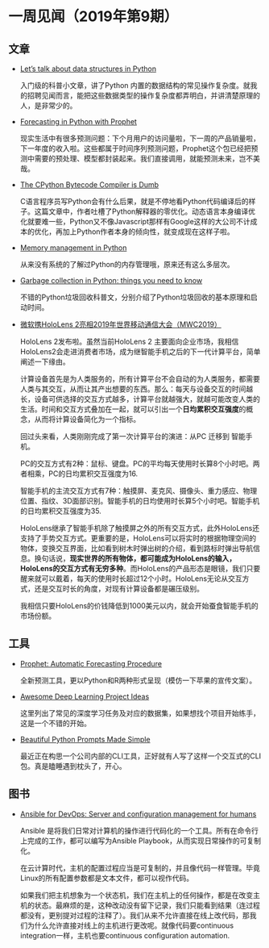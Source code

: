 # 一周见闻（2019年第9期）

## 文章

- [Let’s talk about data structures in Python](https://apirobot.me/posts/lets-talk-about-data-structures-in-python)

  入门级的科普小文章，讲了Python 内置的数据结构的常见操作复杂度。就我的招聘见闻而言，能把这些数据类型的操作复杂度都弄明白，并讲清楚原理的人，是非常少的。

- [Forecasting in Python with Prophet](https://mode.com/example-gallery/forecasting_prophet_python_cookbook/)

  现实生活中有很多预测问题：下个月用户的访问量啦，下一周的产品销量啦，下一年度的收入啦。这些都属于时间序列预测问题，Prophet这个包已经把预测中需要的预处理、模型都封装起来。我们直接调用，就能预测未来，岂不美哉。

- [The CPython Bytecode Compiler is Dumb](https://nullprogram.com/blog/2019/02/24/)

  C语言程序员写Python会有什么后果，就是不停地看Python代码编译后的样子。这篇文章中，作者吐槽了Python解释器的零优化。动态语言本身编译优化就要难一些，Python又不像Javascript那样有Google这样的大公司不计成本的优化，再加上Python作者本身的倾向性，就变成现在这样子啦。

- [Memory management in Python](https://rushter.com/blog/python-memory-managment/)

  从来没有系统的了解过Python的内存管理哦，原来还有这么多层次。

- [Garbage collection in Python: things you need to know](https://rushter.com/blog/python-garbage-collector/)

  不错的Python垃圾回收科普文，分别介绍了Python垃圾回收的基本原理和启动时间。

- [微软携HoloLens 2亮相2019年世界移动通信大会（MWC2019）](https://mp.weixin.qq.com/s?__biz=MjM5NTE3NDgyMg==&mid=2650320943&idx=1&sn=de437618868248c1f4b9f1b4ad38bfe4&chksm=bef090e6898719f0a18ddd22e6f28a19d8c649141a563a5df991a43c8d58a671a9cd36509b32&mpshare=1&scene=1&srcid=0302wCClZPt1hr9W7eaR6i07&pass_ticket=WTkMwCiTTrVpsulrHYfuEiRf9hBdejB6dC0DjMXQOUsum86ixsPy7CM6goZfINv9#rd)

  HoloLens 2发布啦。虽然当前HoloLens 2 主要面向企业市场，我相信HoloLens2会走进消费者市场，成为继智能手机之后的下一代计算平台，简单阐述一下缘由。

  计算设备首先是为人类服务的，所有计算平台不会自动的为人类服务，都需要人类与其交互，从而让其产出想要的东西。那么：每天与设备交互的时间越长，设备可供选择的交互方式越多，计算平台就越强大，就越可能改变人类的生活。时间和交互方式叠加在一起，就可以引出一个**日均累积交互强度**的概念，从而将计算设备简化为一个指标。

  回过头来看，人类刚刚完成了第一次计算平台的演进：从PC  迁移到 智能手机。

  PC的交互方式有2种：鼠标、键盘。PC的平均每天使用时长算8个小时吧。两者相乘，PC的日均累积交互强度为16.

  智能手机的主流交互方式有7种：触摸屏、麦克风、摄像头、重力感应、物理位置、指纹、3D面部识别。智能手机的日均使用时长算5个小时吧。智能手机的日均累积交互强度为35.

  HoloLens继承了智能手机除了触摸屏之外的所有交互方式，此外HoloLens还支持了手势交互方式。更重要的是，HoloLens可以将实时的根据物理空间的物体，变换交互界面，比如看到树木时弹出树的介绍，看到路标时弹出导航信息。换句话说，**现实世界的所有物体，都可能成为HoloLens的输入，HoloLens的交互方式有无穷多种**。而HoloLens的产品形态是眼镜，我们只要醒来就可以戴着，每天的使用时长超过12个小时。HoloLens无论从交互方式，还是交互时长的角度，对现有计算设备都是碾压级别。

  我相信只要HoloLens的价钱降低到1000美元以内，就会开始蚕食智能手机的市场份额。


## 工具

- [Prophet: Automatic Forecasting Procedure](https://github.com/facebook/prophet)

  全新预测工具，更以Python和R两种形式呈现（模仿一下苹果的宣传文案）。

- [Awesome Deep Learning Project Ideas](https://github.com/NirantK/awesome-project-ideas)

  这里列出了常见的深度学习任务及对应的数据集，如果想找个项目开始练手，这是一个不错的开始。

- [Beautiful Python Prompts Made Simple](https://github.com/Mckinsey666/bullet)

  最近正在构思一个公司内部的CLI工具，正好就有人写了这样一个交互式的CLI包。真是瞌睡遇到枕头了，开心。

## 图书

- [Ansible for DevOps: Server and configuration management for humans](https://book.douban.com/subject/26643234/)

  Ansible 是将我们日常对计算机的操作进行代码化的一个工具。所有在命令行上完成的工作，都可以编写为Ansible Playbook，从而实现日常操作的可复制化。

  在云计算时代，主机的配置过程应当是可复制的，并且像代码一样管理。毕竟Linux的所有配置参数都是文本文件，都可以视作代码。

  如果我们把主机想象为一个状态机，我们在主机上的任何操作，都是在改变主机的状态。最麻烦的是，这种改动没有留下记录，我们只能看到结果（连过程都没有，更别提对过程的注释了）。我们从来不允许直接在线上改代码，那我们为什么允许直接对线上的主机进行更改呢。就像代码要continuous integration一样，主机也要continuous configuration automation.


